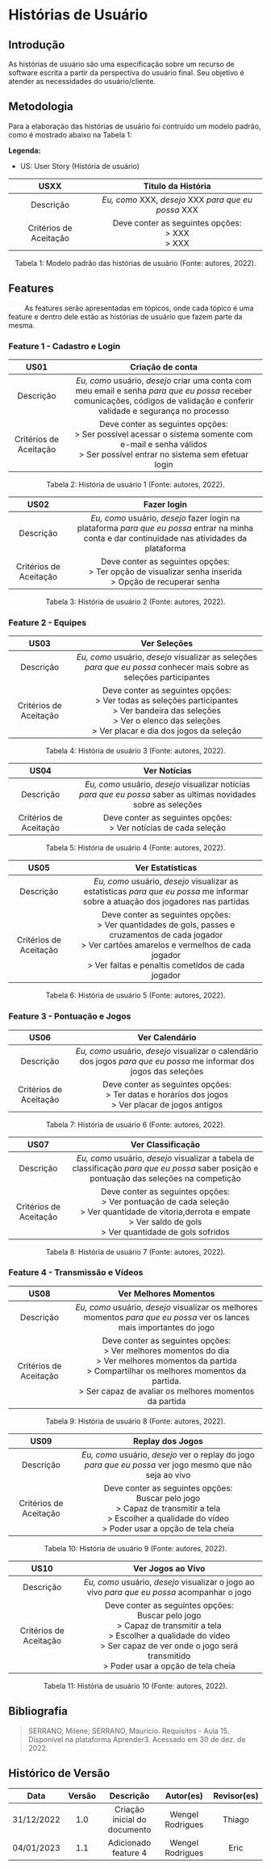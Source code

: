 # Histórias de Usuário

## Introdução

 As histórias de usuário são uma especificação sobre um recurso de software escrita a partir da perspectiva do usuário final. Seu objetivo é atender as necessidades do usuário/cliente.

## Metodologia

Para a elaboração das histórias de usuário foi contruído um modelo padrão, como é mostrado abaixo na Tabela 1:


**Legenda:**

- US: User Story (História de usuário)


| **USXX** | **Titulo da História** |
| :------: | :---------: |
| Descrição | _Eu, como_ XXX, _desejo_ XXX _para que eu possa_ XXX |
| Critérios de Aceitação | Deve conter as seguintes opções: </br> > XXX </br> > XXX </br> |

<div style="text-align: center">
<p> Tabela 1: Modelo padrão das histórias de usuário (Fonte: autores, 2022).</p>
</div>


## Features

&emsp;&emsp; As features serão apresentadas em tópicos, onde cada tópico é uma feature e dentro dele estão as histórias de usuário que fazem parte da mesma.


### Feature 1 - Cadastro e Login

| **US01** | **Criação de conta** |
| :------: | :---------: |
| Descrição | _Eu, como_ usuário, _desejo_ criar uma conta com meu email e senha _para que eu possa_ receber comunicações, códigos de validação e conferir validade e segurança no processo |
| Critérios de Aceitação | Deve conter as seguintes opções:<br>> Ser possível acessar o sistema somente com e-mail e senha válidos<br>> Ser possível entrar no sistema sem efetuar login|

<div style="text-align: center">
<p> Tabela 2: História de usuário 1 (Fonte: autores, 2022).</p>
</div>


| **US02** | **Fazer login** |
| :------: | :---------: |
| Descrição | _Eu, como_ usuário, _desejo_ fazer login na plataforma _para que eu possa_ entrar na minha conta e dar continuidade nas atividades da plataforma |
| Critérios de Aceitação | Deve conter as seguintes opções:<br>> Ter opção de visualizar senha inserida<br>> Opção de recuperar senha |

<div style="text-align: center">
<p> Tabela 3: História de usuário 2 (Fonte: autores, 2022).</p>
</div>


### Feature 2 - Equipes

| **US03** | **Ver Seleções** |
| :------: | :---------: |
| Descrição | _Eu, como_ usuário, _desejo_ visualizar as seleções _para que eu possa_ conhecer mais sobre as seleções participantes |
| Critérios de Aceitação | Deve conter as seguintes opções:<br>> Ver todas as seleções participantes<br>> Ver bandeira das seleções<br>> Ver o elenco das seleções<br>> Ver placar e dia dos jogos da seleção |.

<div style="text-align: center">
<p> Tabela 4: História de usuário 3 (Fonte: autores, 2022).</p>
</div>

| **US04** | **Ver Notícias** |
| :------: | :---------: |
| Descrição | _Eu, como_ usuário, _desejo_ visualizar notícias _para que eu possa_ saber as ultimas novidades sobre as seleções |
| Critérios de Aceitação | Deve conter as seguintes opções:<br>> Ver notícias de cada seleção |

<div style="text-align: center">
<p> Tabela 5: História de usuário 4 (Fonte: autores, 2022).</p>
</div> 

| **US05** | **Ver Estatísticas** |
| :------: | :---------: |
| Descrição | _Eu, como_ usuário, _desejo_ visualizar as estatísticas _para que eu possa_ me informar sobre a atuação dos jogadores nas partidas |
| Critérios de Aceitação | Deve conter as seguintes opções:<br>> Ver quantidades de gols, passes e cruzamentos de cada jogador<br>> Ver cartões amarelos e vermelhos de cada jogador<br>> Ver faltas e penaltis cometidos de cada jogador |

<div style="text-align: center">
<p> Tabela 6: História de usuário 5 (Fonte: autores, 2022).</p>
</div>

### Feature 3 - Pontuação e Jogos

| **US06** | **Ver Calendário** |
| :------: | :---------: |
| Descrição | _Eu, como_ usuário, _desejo_ visualizar o calendário dos jogos _para que eu possa_ me informar dos jogos das seleções |
| Critérios de Aceitação | Deve conter as seguintes opções:<br>> Ter datas e horários dos jogos<br>> Ver placar de jogos antigos |

<div style="text-align: center">
<p> Tabela 7: História de usuário 6 (Fonte: autores, 2022).</p>
</div>

| **US07** | **Ver Classificação** |
| :------: | :---------: |
| Descrição | _Eu, como_ usuário, _desejo_ visualizar a tabela de classificação _para que eu possa_ saber posição e pontuação das seleções na competição |
| Critérios de Aceitação | Deve conter as seguintes opções:<br>> Ver pontuação de cada seleção<br>> Ver quantidade de vitoria,derrota e empate<br>> Ver saldo de gols<br>> Ver quantidade de gols sofridos |

<div style="text-align: center">
<p> Tabela 8: História de usuário 7 (Fonte: autores, 2022).</p>
</div>


### Feature 4 - Transmissão e Vídeos


| **US08** | **Ver Melhores  Momentos** |
| :------: | :---------: |
| Descrição | _Eu, como_ usuário, _desejo_ visualizar os melhores momentos _para que eu possa_ ver os lances mais importantes do jogo |
| Critérios de Aceitação | Deve conter as seguintes opções:<br>> Ver melhores momentos do dia<br>> Ver melhores momentos da partida<br>> Compartilhar os melhores momentos da partida.<br>> Ser capaz de avaliar os melhores momentos da partida |

<div style="text-align: center">
<p> Tabela 9: História de usuário 8 (Fonte: autores, 2022).</p>
</div>

| **US09** | **Replay dos Jogos** |
| :------: | :---------: |
| Descrição | _Eu, como_ usuário, _desejo_ ver o replay do jogo _para que eu possa_ ver jogo mesmo que não seja ao vivo |
| Critérios de Aceitação | Deve conter as seguintes opções:<br> Buscar pelo jogo<br>> Capaz de transmitir a tela<br>> Escolher a qualidade do vídeo<br>> Poder usar a opção de tela cheia |

<div style="text-align: center">
<p> Tabela 10: História de usuário 9 (Fonte: autores, 2022).</p>
</div>

| **US10** | **Ver Jogos ao Vivo** |
| :------: | :---------: |
| Descrição | _Eu, como_ usuário, _desejo_ visualizar o jogo ao vivo _para que eu possa_ acompanhar o jogo  |
| Critérios de Aceitação | Deve conter as seguintes opções:<br> Buscar pelo jogo<br>> Capaz de transmitir a tela<br>> Escolher a qualidade do vídeo<br>> Ser capaz de ver onde o jogo será transmitido<br>> Poder usar a opção de tela cheia |

<div style="text-align: center">
<p> Tabela 11: História de usuário 10 (Fonte: autores, 2022).</p>
</div>


## Bibliografia

> SERRANO, Milene; SERRANO, Maurício. Requisitos - Aula 15. Disponível na plataforma Aprender3. Acessado em 30 de dez. de 2022.


## Histórico de Versão


|    Data    | Versão |                     Descrição                     |        Autor(es)        | Revisor(es) |
| :--------: | :----: | :-----------------------------------------------: | :---------------------: | :---------: |
| 31/12/2022 |  1.0   |           Criação inicial do documento            |     Wengel Rodrigues    |   Thiago    |
| 04/01/2023 |  1.1   |           Adicionado feature 4                    |     Wengel Rodrigues    |   Eric      |